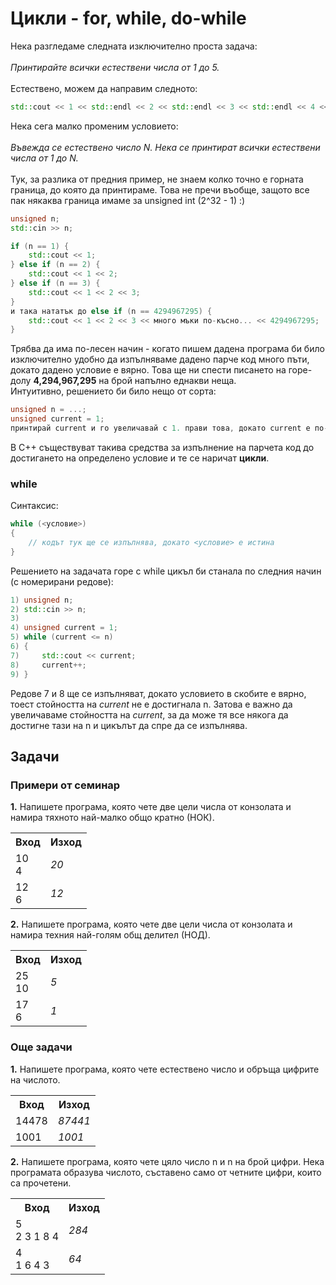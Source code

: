 # Цикли - for, while, do-while
Нека разгледаме следната изключително проста задача: </br></br>
*Принтирайте всички естествени числа от 1 до 5.* </br></br>
Естествено, можем да направим следното:
```c++
std::cout << 1 << std::endl << 2 << std::endl << 3 << std::endl << 4 << std::endl << 5;
```
Нека сега малко променим условието: </br></br>
*Въвежда се естествено число N. Нека се принтират всички естествени числа от 1 до N.* </br></br>
Тук, за разлика от предния пример, не знаем колко точно е горната граница, до която да принтираме. Това не пречи въобще, защото все пак някаква граница имаме за unsigned int (2^32 - 1) :) 
```c++
unsigned n;
std::cin >> n;

if (n == 1) {
    std::cout << 1;
} else if (n == 2) {
    std::cout << 1 << 2;
} else if (n == 3) {
    std::cout << 1 << 2 << 3;
}
и така нататък до else if (n == 4294967295) {
    std::cout << 1 << 2 << 3 << много мъки по-късно... << 4294967295;
}
```
Трябва да има по-лесен начин - когато пишем дадена програма би било изключително удобно да изпълняваме дадено парче код много пъти, докато дадено условие е вярно. Това ще ни спести писането на горе-долу **4,294,967,295** на брой напълно еднакви неща. </br>
Интуитивно, решението би било нещо от сорта: </br> 
```c++
unsigned n = ...;
unsigned current = 1;
принтирай current и го увеличавай с 1. прави това, докато current е по-малко или равно от n
``` 
В С++ съществуват такива средства за изпълнение на парчета код до достигането на определено условие и те се наричат **цикли**.
### while
Синтаксис: 
```c++
while (<условие>)
{
    // кодът тук ще се изпълнява, докато <условие> е истина
}
```
Решението на задачата горе с while цикъл би станала по следния начин (с номерирани редове):
```c++
1) unsigned n;
2) std::cin >> n;
3) 
4) unsigned current = 1;
5) while (current <= n)
6) {
7)     std::cout << current;
8)     current++;
9) }
```
Редове 7 и 8 ще се изпълняват, докато условието в скобите е вярно, тоест стойността на *current* не е достигнала n. Затова е важно да увеличаваме стойността на *current*, за да може тя все някога да достигне тази на n и цикълът да спре да се изпълнява.

## Задачи
### Примери от семинар
**1.** Напишете програма, която чете две цели числа от конзолата и намира тяхното най-малко общо кратно (НОК).</br>
<table>
   <tr><th><strong>Вход</strong></th><th><strong>Изход</strong></th></tr>
   <tr><td>10 </br> 4</td><td><i>20</i></td></tr>
   <tr><td>12 </br> 6</td><td><i>12</i></td></tr>
</table>

**2.** Напишете програма, която чете две цели числа от конзолата и намира техния най-голям общ делител (НОД).</br>
<table>
   <tr><th><strong>Вход</strong></th><th><strong>Изход</strong></th></tr>
   <tr><td>25 </br> 10</td><td><i>5</i></td></tr>
   <tr><td>17 </br> 6</td><td><i>1</i></td></tr>
</table>

### Още задачи
**1.** Напишете програма, която чете естествено число и обръща цифрите на числото.</br>
<table>
   <tr><th><strong>Вход</strong></th><th><strong>Изход</strong></th></tr>
   <tr><td>14478</td><td><i>87441</i></td></tr>
   <tr><td>1001</td><td><i>1001</i></td></tr>
</table>

**2.** Напишете програма, която чете цяло число n и n на брой цифри. Нека програмата образува числото, съставено само от четните цифри, които са прочетени.</br>
<table>
   <tr><th><strong>Вход</strong></th><th><strong>Изход</strong></th></tr>
   <tr><td>5 </br> 2 3 1 8 4</td><td><i>284</i></td></tr>
   <tr><td>4 </br> 1 6 4 3</td><td><i>64</i></td></tr>
</table>
